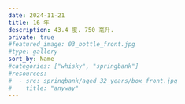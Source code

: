 ```yaml
---
date: 2024-11-21
title: 16 年
description: 43.4 度. 750 毫升.
private: true
#featured_image: 03_bottle_front.jpg
#type: gallery
sort_by: Name
#categories: ["whisky", "springbank"]
#resources:
#  - src: springbank/aged_32_years/box_front.jpg
#    title: "anyway"
---
```


